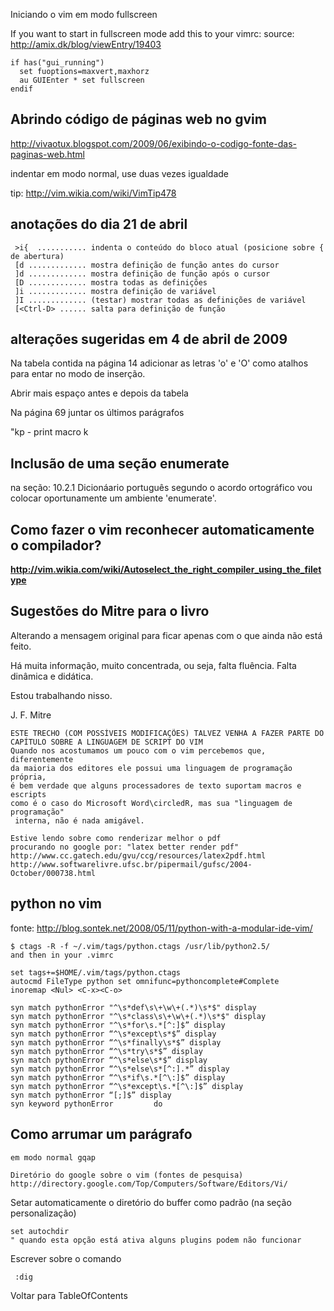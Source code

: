 Iniciando o vim em modo fullscreen

If you want to start in fullscreen mode add this to your vimrc:
source: http://amix.dk/blog/viewEntry/19403
```
if has("gui_running")
  set fuoptions=maxvert,maxhorz
  au GUIEnter * set fullscreen
endif
```

## Abrindo código de páginas web no gvim ##
http://vivaotux.blogspot.com/2009/06/exibindo-o-codigo-fonte-das-paginas-web.html

indentar em modo normal, use duas vezes igualdade


tip: http://vim.wikia.com/wiki/VimTip478

## anotações do dia 21 de abril ##
```
 >i{  ........... indenta o conteúdo do bloco atual (posicione sobre { de abertura)
 [d ............. mostra definição de função antes do cursor
 ]d ............. mostra definição de função após o cursor
 [D ............. mostra todas as definições
 ]i ............. mostra definição de variável 
 ]I ............. (testar) mostrar todas as definições de variável
 [<Ctrl-D> ...... salta para definição de função
```

## alterações sugeridas em 4 de abril de 2009 ##
Na tabela contida na página 14 adicionar as letras 'o' e 'O' como atalhos
para entar no modo de inserção.

Abrir mais espaço antes e depois da tabela

Na página  69 juntar os últimos parágrafos

"kp      - print macro k


## Inclusão de uma seção enumerate ##
na seção: 10.2.1 Dicionáario português segundo o acordo ortográfico
vou colocar oportunamente um ambiente 'enumerate'.

## Como fazer o vim reconhecer automaticamente o compilador? ##
**http://vim.wikia.com/wiki/Autoselect_the_right_compiler_using_the_filetype**

## Sugestões do Mitre para o livro ##
Alterando a mensagem original para ficar apenas com o que ainda não está feito.

Há muita informação, muito concentrada, ou seja, falta fluência.
Falta dinâmica e didática.

Estou trabalhando nisso.

J. F. Mitre

```
ESTE TRECHO (COM POSSÍVEIS MODIFICAÇÕES) TALVEZ VENHA A FAZER PARTE DO 
CAPÍTULO SOBRE A LINGUAGEM DE SCRIPT DO VIM
Quando nos acostumamos um pouco com o vim percebemos que, diferentemente
da maioria dos editores ele possui uma linguagem de programação própria, 
é bem verdade que alguns processadores de texto suportam macros e escripts
como é o caso do Microsoft Word\circledR, mas sua "linguagem de programação"
 interna, não é nada amigável. 
```

```
Estive lendo sobre como renderizar melhor o pdf
procurando no google por: "latex better render pdf"
http://www.cc.gatech.edu/gvu/ccg/resources/latex2pdf.html
http://www.softwarelivre.ufsc.br/pipermail/gufsc/2004-October/000738.html
```

## python no vim ##
fonte: http://blog.sontek.net/2008/05/11/python-with-a-modular-ide-vim/
```
$ ctags -R -f ~/.vim/tags/python.ctags /usr/lib/python2.5/
and then in your .vimrc

set tags+=$HOME/.vim/tags/python.ctags
autocmd FileType python set omnifunc=pythoncomplete#Complete
inoremap <Nul> <C-x><C-o>

syn match pythonError "^\s*def\s\+\w\+(.*)\s*$" display
syn match pythonError "^\s*class\s\+\w\+(.*)\s*$" display
syn match pythonError "^\s*for\s.*[^:]$” display
syn match pythonError “^\s*except\s*$” display
syn match pythonError “^\s*finally\s*$” display
syn match pythonError “^\s*try\s*$” display
syn match pythonError “^\s*else\s*$” display
syn match pythonError “^\s*else\s*[^:].*” display
syn match pythonError “^\s*if\s.*[^\:]$” display
syn match pythonError “^\s*except\s.*[^\:]$” display
syn match pythonError “[;]$” display
syn keyword pythonError         do
```

## Como arrumar um parágrafo ##
```
em modo normal gqap
```


```
Diretório do google sobre o vim (fontes de pesquisa)
http://directory.google.com/Top/Computers/Software/Editors/Vi/
```

Setar automaticamente o diretório do buffer como padrão
(na seção personalização)
```
set autochdir 
" quando esta opção está ativa alguns plugins podem não funcionar
```

Escrever sobre o comando
```
 :dig
```


Voltar para TableOfContents
